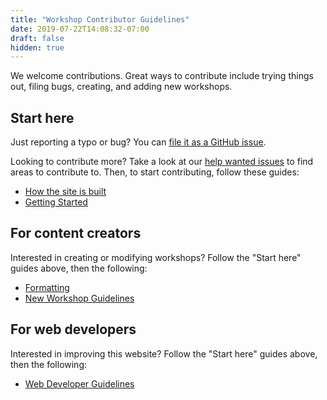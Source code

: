 ```yaml
---
title: "Workshop Contributor Guidelines"
date: 2019-07-22T14:08:32-07:00
draft: false
hidden: true
---
```


We welcome contributions. Great ways to contribute include trying things out, filing bugs, creating, and adding new workshops.

## Start here
Just reporting a typo or bug? You can <a target="_blank" href="https://github.com/NuevoFoundation/workshops/issues">file it as a GitHub issue</a>.

Looking to contribute more? Take a look at our <a target="_blank" href="https://github.com/NuevoFoundation/workshops/labels/help%20wanted">help wanted issues</a> to find areas to contribute to. Then, to start contributing, follow these guides:
  - [How the site is built](site-architecture/)
  - [Getting Started](getting-started/)

## For content creators
Interested in creating or modifying workshops? Follow the "Start here" guides above, then the following:
  - [Formatting](formatting/)
  - [New Workshop Guidelines](new-workshops/)

## For web developers
Interested in improving this website? Follow the "Start here" guides above, then the following:
  - [Web Developer Guidelines](web-developer/)
